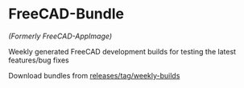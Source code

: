 # FreeCAD-Bundle 
*(Formerly FreeCAD-AppImage)*

Weekly generated FreeCAD development builds for testing the latest features/bug fixes

Download bundles from [releases/tag/weekly-builds](https://github.com/FreeCAD/FreeCAD-Bundle/releases/tag/weekly-builds)

